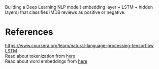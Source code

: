 Building a Deep Learning NLP  model( embedding layer + LSTM + hidden layers) that classifies IMDB reviews as positive or negative.
# References
https://www.coursera.org/learn/natural-language-processing-tensorflow<br>
[LSTM](https://www.youtube.com/watch?v=9TFnjJkfqmA&t=29s)<br>
Read about tokenization from [here](https://nlp.stanford.edu/IR-book/html/htmledition/tokenization-1.html)<br>
Read about word embeddings from [here](https://machinelearningmastery.com/what-are-word-embeddings)<br>
